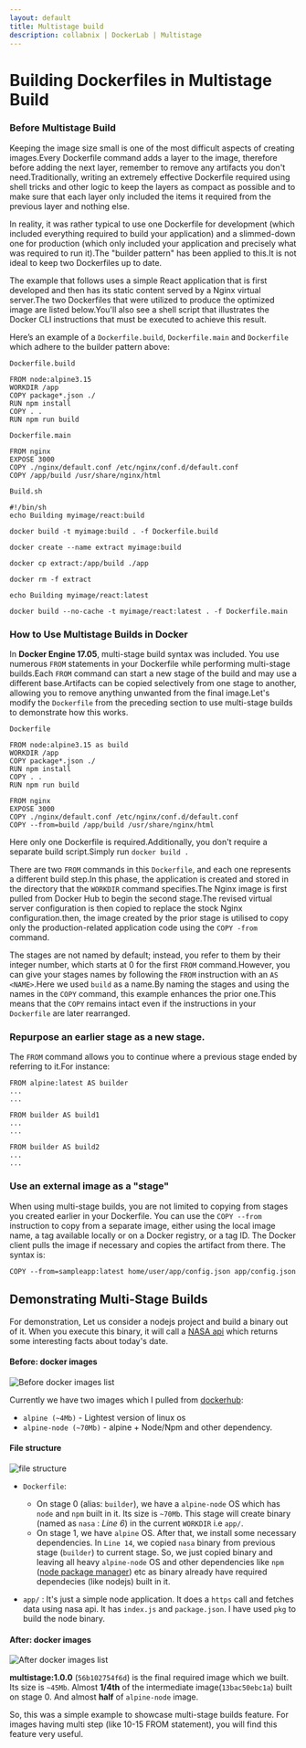 ```yaml
---
layout: default
title: Multistage build
description: collabnix | DockerLab | Multistage
---
```


# Building Dockerfiles in Multistage Build

### Before Multistage Build

Keeping the image size small is one of the most difficult aspects of creating images.Every Dockerfile command adds a layer to the image, therefore before adding the next layer, remember to remove any artifacts you don't need.Traditionally, writing an extremely effective Dockerfile required using shell tricks and other logic to keep the layers as compact as possible and to make sure that each layer only included the items it required from the previous layer and nothing else.

In reality, it was rather typical to use one Dockerfile for development (which included everything required to build your application) and a slimmed-down one for production (which only included your application and precisely what was required to run it).The "builder pattern" has been applied to this.It is not ideal to keep two Dockerfiles up to date.

The example that follows uses a simple React application that is first developed and then has its static content served by a Nginx virtual server.The two Dockerfiles that were utilized to produce the optimized image are listed below.You'll also see a shell script that illustrates the Docker CLI instructions that must be executed to achieve this result.

Here’s an example of a `Dockerfile.build`, `Dockerfile.main` and `Dockerfile` which adhere to the builder pattern above:

`Dockerfile.build`

```
FROM node:alpine3.15
WORKDIR /app
COPY package*.json ./
RUN npm install
COPY . .
RUN npm run build
```

`Dockerfile.main`

```
FROM nginx
EXPOSE 3000
COPY ./nginx/default.conf /etc/nginx/conf.d/default.conf
COPY /app/build /usr/share/nginx/html
```

`Build.sh`

```
#!/bin/sh
echo Building myimage/react:build

docker build -t myimage:build . -f Dockerfile.build

docker create --name extract myimage:build

docker cp extract:/app/build ./app

docker rm -f extract

echo Building myimage/react:latest

docker build --no-cache -t myimage/react:latest . -f Dockerfile.main
```

### How to Use Multistage Builds in Docker 

In **Docker Engine 17.05**, multi-stage build syntax was included. You use numerous `FROM` statements in your Dockerfile while performing multi-stage builds.Each `FROM` command can start a new stage of the build and may use a different base.Artifacts can be copied selectively from one stage to another, allowing you to remove anything unwanted from the final image.Let's modify the `Dockerfile` from the preceding section to use multi-stage builds to demonstrate how this works. 

`Dockerfile`

```
FROM node:alpine3.15 as build
WORKDIR /app
COPY package*.json ./
RUN npm install
COPY . .
RUN npm run build

FROM nginx
EXPOSE 3000
COPY ./nginx/default.conf /etc/nginx/conf.d/default.conf
COPY --from=build /app/build /usr/share/nginx/html
```

Here only one Dockerfile is required.Additionally, you don't require a separate build script.Simply run `docker build .` 

There are two `FROM` commands in this `Dockerfile`, and each one represents a different build step.In this phase, the application is created and stored in the directory that the `WORKDIR` command specifies.The Nginx image is first pulled from Docker Hub to begin the second stage.The revised virtual server configuration is then copied to replace the stock Nginx configuration.then, the image created by the prior stage is utilised to copy only the production-related application code using the `COPY -from` command. 

The stages are not named by default; instead, you refer to them by their integer number, which starts at 0 for the first `FROM` command.However, you can give your stages names by following the `FROM` instruction with an `AS <NAME>`.Here we used `build` as a name.By naming the stages and using the names in the `COPY` command, this example enhances the prior one.This means that the `COPY` remains intact even if the instructions in your `Dockerfile` are later rearranged. 

### Repurpose an earlier stage as a new stage. 

The `FROM` command allows you to continue where a previous stage ended by referring to it.For instance: 
```
FROM alpine:latest AS builder
...
...

FROM builder AS build1
...
...

FROM builder AS build2
...
...
```

### Use an external image as a "stage"
When using multi-stage builds, you are not limited to copying from stages you created earlier in your Dockerfile. You can use the `COPY --from` instruction to copy from a separate image, either using the local image name, a tag available locally or on a Docker registry, or a tag ID. The Docker client pulls the image if necessary and copies the artifact from there. The syntax is:

`COPY --from=sampleapp:latest home/user/app/config.json app/config.json`

## Demonstrating Multi-Stage Builds

For demonstration, Let us consider a nodejs project and build a binary out of it. When you execute this binary, it will call a [NASA api](https://api.nasa.gov/api.html) which returns some interesting facts about today's date.

#### Before: docker images

![Before docker images list](https://github.com/kumarrishav/dockerlabs/blob/patch-2/images/multi-stage-img1.png)

Currently we have two images which I pulled from [dockerhub](https://hub.docker.com/): 
* `alpine (~4Mb)` - Lightest version of linux os
* `alpine-node (~70Mb)` - alpine + Node/Npm and other dependency.

#### File structure

![file structure](https://github.com/kumarrishav/dockerlabs/blob/patch-2/images/multi-stage-img2.png)

* `Dockerfile`:
  
  * On stage 0 (alias: `builder`), we have a `alpine-node` OS which has `node` and `npm` built in it. Its size is `~70Mb`. This stage will create binary (named as `nasa` : _Line 6_) in the current `WORKDIR` i.e `app/`.  
  * On stage 1, we have `alpine` OS. After that, we install some necessary dependencies. In `Line 14`, we copied `nasa` binary from previous stage (`builder`) to current stage. So, we just copied binary and leaving all heavy `alpine-node` OS and other dependencies like `npm` ([node package manager](https://www.npmjs.com/)) etc as binary already have required dependecies (like nodejs) built in it.
  
* `app/` : It's just a simple node application. It does a `https` call and fetches data using nasa api. It has `index.js` and `package.json`. I have used `pkg` to build the node binary.


#### After: docker images

![After docker images list](https://github.com/kumarrishav/dockerlabs/blob/patch-2/images/multi-stage-img3.png)

 **multistage:1.0.0** (`56b102754f6d`) is the final required image which we built. Its size is `~45Mb`. Almost **1/4th** of the intermediate image(`13bac50ebc1a`) built on stage 0. And almost **half** of `alpine-node` image.
 
So, this was a simple example to showcase multi-stage builds feature. For images having multi step (like 10-15 FROM statement), you will find this feature very useful.
